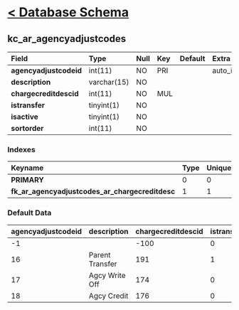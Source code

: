 # [< Database Schema](DatabaseSchema.md) #

## kc\_ar\_agencyadjustcodes ##
| **Field** | Type | Null | Key | Default | Extra | Comment |
|:----------|:-----|:-----|:----|:--------|:------|:--------|
| **agencyadjustcodeid** | int(11) | NO | PRI |  | auto\_increment |  |
| **description** | varchar(15) | NO |  |  |  |  |
| **chargecreditdescid** | int(11) | NO | MUL |  |  |  |
| **istransfer** | tinyint(1) | NO |  |  |  |  |
| **isactive** | tinyint(1) | NO |  |  |  |  |
| **sortorder** | int(11) | NO |  |  |  |  |


### Indexes ###
| **Keyname** | Type | Unique | Packed | Column | Seq | Cardinality | Collation | Null | Comment |
|:------------|:-----|:-------|:-------|:-------|:----|:------------|:----------|:-----|:--------|
| **PRIMARY** | 0 | 0 | 0 | agencyadjustcodeid | 1 | 4 | A | 0 | 0 |
| **fk\_ar\_agencyadjustcodes\_ar\_chargecreditdesc** | 1 | 1 | 1 | chargecreditdescid | 1 |  | A | 1 | 1 |


### Default Data ###
| agencyadjustcodeid | description | chargecreditdescid | istransfer | isactive | sortorder |
|:-------------------|:------------|:-------------------|:-----------|:---------|:----------|
| -1 |  | -100 | 0 | 1 | 0 |
| 16 | Parent Transfer | 191 | 1 | 1 | 1 |
| 17 | Agcy Write Off | 174 | 0 | 1 | 2 |
| 18 | Agcy Credit | 176 | 0 | 1 | 3 |